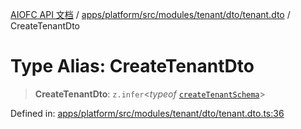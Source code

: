 [AIOFC API 文档](../../../../../../../../index.md) / [apps/platform/src/modules/tenant/dto/tenant.dto](../index.md) / CreateTenantDto

# Type Alias: CreateTenantDto

> **CreateTenantDto**: `z.infer`\<*typeof* [`createTenantSchema`](../variables/createTenantSchema.md)\>

Defined in: [apps/platform/src/modules/tenant/dto/tenant.dto.ts:36](https://github.com/aiofc-nx/aiofc-nx-20250117/blob/67a7c164367a9389d2ffea309275a0822750a8a2/apps/platform/src/modules/tenant/dto/tenant.dto.ts#L36)

